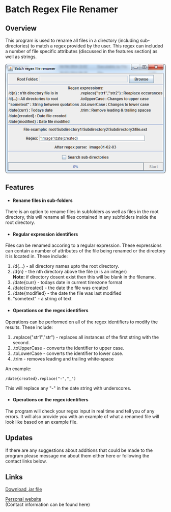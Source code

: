 # Batch Regex File Renamer

## Overview
This program is used to rename all files in a directory (including sub-directories) to match a regex provided by the user. This regex can included a number of file specific attributes (discussed in the features section) as well as strings.

![Image](https://raw.githubusercontent.com/Mattie432/Batch-Regex-File-Renamer/master/Images/UserInterface.png)

## Features

* #### Rename files in sub-folders
There is an option to rename files in subfolders as well as files in the root directory, this will rename all files contained in any subfolders inside the root directory.

* #### Regular expression identifiers
Files can be renamed accoring to a regular expression. These expressions can contain a number of attributes of the file being renamed or the directory it is located in. These include:
  1. /d{...} - all directory names upto the root directory.
  2. /d{n} - the nth directory above the file (n is an integer)  
        **Note:** if directory dosent exist then this will be blank in the filename.
  3. /date{curr} - todays date in current timezone format
  4. /date{created} - the date the file was created
  5. /date{modified} - the date the file was last modified
  6. "sometext" - a string of text
       

* #### Operations on the regex identifiers
Operations can be performed on all of the regex identifiers to modify the results. These include:

  1. .replace("str1","str") - replaces all instances of the first string with the second.
  2. .toUpperCase - converts the identifier to upper case.
  3. .toLowerCase - converts the identifier to lower case.
  4. .trim - removes leading and trailing white-space

  An example:  
  ```
  /date{created}.replace("-","_")
  ```
  This will replace any "-" in the date string with underscores.


* #### Operations on the regex identifiers
The program will check your regex input in real time and tell you of any errors. It will also provide you with an example of what a renamed file will look like based on an example file.


## Updates
If there are any suggestions about additions that could be made to the program please message me about them either here or following the contact links below.


## Links
[Download .jar file](https://github.com/Mattie432/Batch-Regex-File-Renamer/blob/master/BatchRegexFileRenamer.jar)

[Personal website](https://mattie432.com)  
(Contact information can be found here)

